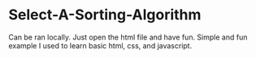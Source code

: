 # Select-A-Sorting-Algorithm

Can be ran locally. Just open the html file and have fun. Simple and fun example I used to learn basic html, css, and javascript.
